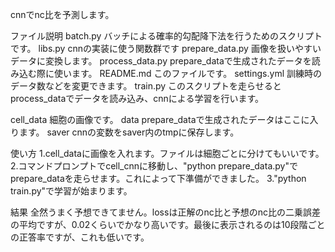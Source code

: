 cnnでnc比を予測します。

ファイル説明
batch.py バッチによる確率的勾配降下法を行うためのスクリプトです。
libs.py cnnの実装に使う関数群です
prepare_data.py 画像を扱いやすいデータに変換します。
process_data.py prepare_dataで生成されたデータを読み込む際に使います。
README.md このファイルです。
settings.yml 訓練時のデータ数などを変更できます。
train.py このスクリプトを走らせるとprocess_dataでデータを読み込み、cnnによる学習を行います。

cell_data 細胞の画像です。
data prepare_dataで生成されたデータはここに入ります。
saver cnnの変数をsaver内のtmpに保存します。


使い方
1.cell_dataに画像を入れます。ファイルは細胞ごとに分けてもいいです。
2.コマンドプロンプトでcell_cnnに移動し、"python prepare_data.py"でprepare_dataを走らせます。これによって下準備ができました。
3."python train.py"で学習が始まります。



結果
全然うまく予想できてません。lossは正解のnc比と予想のnc比の二乗誤差の平均ですが、0.02くらいでかなり高いです。最後に表示されるのは10段階ごとの正答率ですが、これも低いです。
